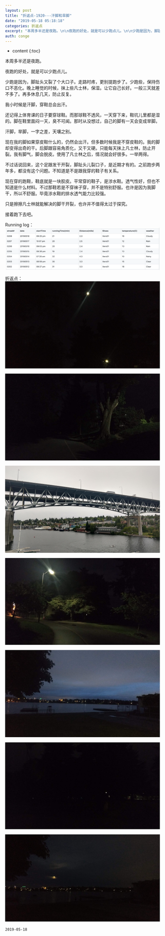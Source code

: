 ```yaml
---
layout: post
title: "折返点-1920---汗脚和旱脚"
date: "2019-05-18 05:18:18"
categories: 折返点
excerpt: "本周多半还是夜跑。\n\n夜跑的好处，就是可以少跑点儿。\n\n少跑是因为，脚趾头又裂了个大口子。走路时疼，更别提跑步了。少跑些，保持伤口不恶化。晚上睡觉的时候，抹上些凡士林，保湿。让它自己长好。一般三天就差不多了。再多休息几天，防止反复..."
auth: conge
---
```

* content
{:toc}

本周多半还是夜跑。

夜跑的好处，就是可以少跑点儿。

少跑是因为，脚趾头又裂了个大口子。走路时疼，更别提跑步了。少跑些，保持伤口不恶化。晚上睡觉的时候，抹上些凡士林，保湿。让它自己长好。一般三天就差不多了。再多休息几天，防止反复。

我小时候是汗脚，穿鞋总会出汗。

还记得上体育课的日子要穿球鞋。而那球鞋不透风，一天穿下来，鞋坑儿里都是湿的。脚在鞋里面闷一天，臭不可闻。那时从没想过，自己的脚有一天会变成旱脚。

汗脚，旱脚，一字之差，天壤之别。

现在我的脚如果穿皮鞋什么的，仍然会出汗。但多数时候我是不穿皮鞋的。我的脚却变得出奇的干。后脚跟容易角质化，又干又硬。只能每天抹上凡士林，防止开裂。我有脚气，脚会脱皮。使用了凡士林之后，情况就会好很多。一举两得。

不过话说回来，这个足跟发干开裂，脚趾头儿裂口子，是近期才有的。之前跑步两年多，都没有这个问题。不知道是不是跟我穿的鞋子有关系。

现在穿的跑鞋，鞋底就是一块胶皮。平常穿的鞋子，是涉水鞋。透气性好，但也不知道是什么材料。不过那鞋若是不穿袜子穿，并不是特别舒服。也许是因为我脚干，所以不舒服。毕竟涉水鞋的排水透气能力比较强。

只是擦擦凡士林就能解决的脚干开裂，也许并不值得太过于探究。

接着跑下去吧。

Running log：
![ ](/assets/images/折返点/118382-22452e5bc83fa8aa.png)

折返点：
![20190512.jpg](/assets/images/折返点/118382-2db7627e5c73223b.jpg)

![20190513.jpg](/assets/images/折返点/118382-03c7907166dc339b.jpg)

![20190514.jpg](/assets/images/折返点/118382-65273c8a5f8e6825.jpg)

![20190515.jpg](/assets/images/折返点/118382-92eed78f54687347.jpg)

![20190516.jpg](/assets/images/折返点/118382-aadde5054a3a08db.jpg)

![20190517.jpg](/assets/images/折返点/118382-7112e255dc9b653c.jpg)

![20190518.jpg](/assets/images/折返点/118382-a2a711d68c9bc9bc.jpg)

```
2019-05-18
```
